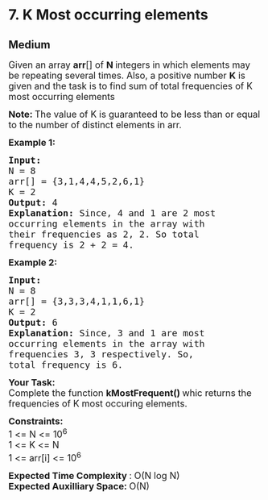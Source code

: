 # 7. K Most occurring elements
## Medium 
<div class="problem-statement">
                <p></p><p><span style="font-size:18px">Given an array <strong>arr</strong>[] of <strong>N </strong>integers in which elements may be repeating several times. Also, a positive number <strong>K</strong> is given and the task is to find sum of total frequencies of K most occurring elements</span></p>

<p><strong><span style="font-size:18px">Note: </span></strong><span style="font-size:18px">The value of K is guaranteed to be less than or equal to the number of distinct elements in arr.</span></p>

<p><strong><span style="font-size:18px">Example 1:</span></strong></p>

<pre><strong><span style="font-size:18px">Input:
</span></strong><span style="font-size:18px">N = 8
arr[] = {3,1,4,4,5,2,6,1}
K = 2
<strong>Output: </strong>4<strong>
Explanation: </strong>Since, 4 and 1 are 2 most
occurring elements in the array with
their frequencies as 2, 2. So total
frequency is 2 + 2 = 4.</span>
</pre>

<p><strong><span style="font-size:18px">Example 2:</span></strong></p>

<pre><strong><span style="font-size:18px">Input:
</span></strong><span style="font-size:18px">N = 8
arr[] = {3,3,3,4,1,1,6,1}
K = 2
<strong>Output: </strong>6<strong>
Explanation: </strong>Since, 3 and 1 are most
occurring elements in the array with
frequencies 3, 3 respectively. So,
total frequency is 6.</span></pre>

<p><span style="font-size:18px"><strong>Your Task:</strong><br>
Complete the function <strong>kMostFrequent()&nbsp;</strong>whic returns the frequencies of K most occuring elements.</span></p>

<p><span style="font-size:18px"><strong>Constraints:</strong><br>
1 &lt;= N &lt;= 10<sup>6</sup><br>
1 &lt;= K &lt;= N<br>
1 &lt;= arr[i] &lt;= 10<sup>6</sup></span></p>

<p><span style="font-size:18px"><strong>Expected Time Complexity </strong>: O(N log N)<br>
<strong>Expected Auxilliary Space:&nbsp;</strong>O(N)</span></p>
 <p></p>
            </div>